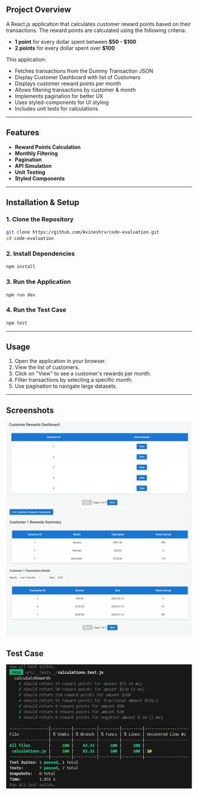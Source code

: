 ## Project Overview

A React.js application that calculates customer reward points based on their transactions. The reward points are calculated using the following criteria:

- **1 point** for every dollar spent between **$50 - $100**
- **2 points** for every dollar spent over **$100**

This application:

- Fetches transactions from the Dummy Transaction JSON
- Display Customer Dashboard with list of Customers
- Displays customer reward points per month
- Allows filtering transactions by customer & month
- Implements pagination for better UX
- Uses styled-components for UI styling
- Includes unit tests for calculations

---

## Features

- **Reward Points Calculation**
- **Monthly Filtering**
- **Pagination**
- **API Simulation**
- **Unit Testing**
- **Styled Components**

---

## Installation & Setup

### **1. Clone the Repository**

```sh
git clone https://github.com/Avineshrv/code-evaluation.git
cd code-evaluation
```

### **2. Install Dependencies**

```sh
npm install
```

### **3. Run the Application**

```sh
npm run dev
```

### **4. Run the Test Case**

```sh
npm test
```

---

## Usage

1. Open the application in your browser.
2. View the list of customers.
3. Click on "View" to see a customer's rewards per month.
4. Filter transactions by selecting a specific month.
5. Use pagination to navigate large datasets.

---

## Screenshots

![Customer List Screenshot](./screenshots/customer_list.png)
![Rewards Page Screenshot](./screenshots/rewards_page.png)

## Test Case

![Test Case Screenshot](./screenshots/test_completion.png)
